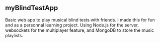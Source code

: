 ## myBlindTestApp
Basic web app to play musical blind tests with friends.
I made this for fun and as a personnal learning project.
Using Node.js for the server, websockets for the multiplayer feature, and MongoDB to store the music playlists.
